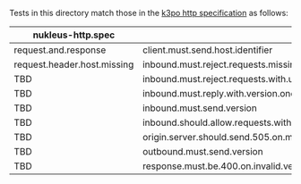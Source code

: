 Tests in this directory match those in the [k3po http specification](https://github.com/k3po/k3po/tree/develop/specification/http/src/main/scripts/org/kaazing/specification/http/rfc7230/architecture) as follows:

nukleus-http.spec | k3po
----------------- | ----
request.and.response        | client.must.send.host.identifier
request.header.host.missing | inbound.must.reject.requests.missing.host.identifier 
TBD | inbound.must.reject.requests.with.user.info.on.uri 
TBD | inbound.must.reply.with.version.one.dot.one.when.received.higher.minor.version 
TBD | inbound.must.send.version
TBD | inbound.should.allow.requests.with.percent.chars.in.uri
TBD | origin.server.should.send.505.on.major.version.not.equal.to.one
TBD | outbound.must.send.version
TBD | response.must.be.400.on.invalid.version

